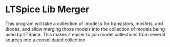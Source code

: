 # LTSpice Lib Merger

This program will take a collection of .model s for transistors, mosfets, and diodes, and allow merging those models into the collection of models being used by LTSpice.
This makes it easier to join model collections from several sources into a consolidated collection
